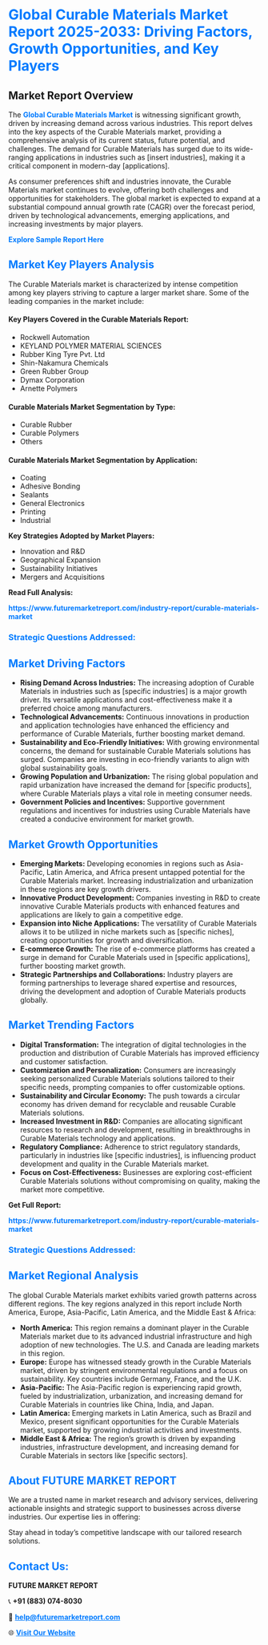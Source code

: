 <h1 style="color: #007BFF;">Global Curable Materials Market Report 2025-2033: Driving Factors, Growth Opportunities, and Key Players</h1>

<section id="overview">
<h2>Market Report Overview</h2>
<p>The <a href="https://www.futuremarketreport.com/industry-report/curable-materials-market" style="color: #007BFF; text-decoration: none;"><strong>Global Curable Materials Market</strong></a> is witnessing significant growth, driven by increasing demand across various industries. This report delves into the key aspects of the Curable Materials market, providing a comprehensive analysis of its current status, future potential, and challenges. The demand for Curable Materials has surged due to its wide-ranging applications in industries such as [insert industries], making it a critical component in modern-day [applications].</p>
<p>As consumer preferences shift and industries innovate, the Curable Materials market continues to evolve, offering both challenges and opportunities for stakeholders. The global market is expected to expand at a substantial compound annual growth rate (CAGR) over the forecast period, driven by technological advancements, emerging applications, and increasing investments by major players.</p>
</section>

<section id="overview">
<p><a href="https://www.futuremarketreport.com/request-sample/reportId=115139" style="color: #007BFF; text-decoration: none;"><strong>Explore Sample Report Here</strong></a></p>
</section>

<section id="key-players">
<h2 style="color: #007BFF;">Market Key Players Analysis</h2>
<p>The Curable Materials market is characterized by intense competition among key players striving to capture a larger market share. Some of the leading companies in the market include:</p>
<h4>Key Players Covered in the Curable Materials Report:</h4>
<ul><li>Rockwell Automation</li><li>KEYLAND POLYMER MATERIAL SCIENCES</li><li>Rubber King Tyre Pvt. Ltd</li><li>Shin-Nakamura Chemicals</li><li>Green Rubber Group</li><li>Dymax Corporation</li><li>Arnette Polymers</li></ul>
<h4>Curable Materials Market Segmentation by Type:</h4>
<ul><li>Curable Rubber</li><li>Curable Polymers</li><li>Others</li></ul>

<h4>Curable Materials Market Segmentation by Application:</h4>
<ul><li>Coating</li><li>Adhesive Bonding</li><li>Sealants</li><li>General Electronics</li><li>Printing</li><li>Industrial</li></ul>
<p><strong>Key Strategies Adopted by Market Players:</strong></p>
<ul>
<li>Innovation and R&D</li>
<li>Geographical Expansion</li>
<li>Sustainability Initiatives</li>
<li>Mergers and Acquisitions</li>
</ul>
</section>

<section>
<p><strong>Read Full Analysis: </strong></p><a href="https://www.futuremarketreport.com/industry-report/curable-materials-market" style="color: #007BFF; text-decoration: none;"><strong>https://www.futuremarketreport.com/industry-report/curable-materials-market</strong></a>
<h3 style="color: #007BFF;">Strategic Questions Addressed:</h3>
</section>

<section id="driving-factors">
<h2 style="color: #007BFF;">Market Driving Factors</h2>
<ul>
<li><strong>Rising Demand Across Industries:</strong> The increasing adoption of Curable Materials in industries such as [specific industries] is a major growth driver. Its versatile applications and cost-effectiveness make it a preferred choice among manufacturers.</li>
<li><strong>Technological Advancements:</strong> Continuous innovations in production and application technologies have enhanced the efficiency and performance of Curable Materials, further boosting market demand.</li>
<li><strong>Sustainability and Eco-Friendly Initiatives:</strong> With growing environmental concerns, the demand for sustainable Curable Materials solutions has surged. Companies are investing in eco-friendly variants to align with global sustainability goals.</li>
<li><strong>Growing Population and Urbanization:</strong> The rising global population and rapid urbanization have increased the demand for [specific products], where Curable Materials plays a vital role in meeting consumer needs.</li>
<li><strong>Government Policies and Incentives:</strong> Supportive government regulations and incentives for industries using Curable Materials have created a conducive environment for market growth.</li>
</ul>
</section>

<section id="growth-opportunities">
<h2 style="color: #007BFF;">Market Growth Opportunities</h2>
<ul>
<li><strong>Emerging Markets:</strong> Developing economies in regions such as Asia-Pacific, Latin America, and Africa present untapped potential for the Curable Materials market. Increasing industrialization and urbanization in these regions are key growth drivers.</li>
<li><strong>Innovative Product Development:</strong> Companies investing in R&D to create innovative Curable Materials products with enhanced features and applications are likely to gain a competitive edge.</li>
<li><strong>Expansion into Niche Applications:</strong> The versatility of Curable Materials allows it to be utilized in niche markets such as [specific niches], creating opportunities for growth and diversification.</li>
<li><strong>E-commerce Growth:</strong> The rise of e-commerce platforms has created a surge in demand for Curable Materials used in [specific applications], further boosting market growth.</li>
<li><strong>Strategic Partnerships and Collaborations:</strong> Industry players are forming partnerships to leverage shared expertise and resources, driving the development and adoption of Curable Materials products globally.</li>
</ul>
</section>

<section id="trending-factors">
<h2 style="color: #007BFF;">Market Trending Factors</h2>
<ul>
<li><strong>Digital Transformation:</strong> The integration of digital technologies in the production and distribution of Curable Materials has improved efficiency and customer satisfaction.</li>
<li><strong>Customization and Personalization:</strong> Consumers are increasingly seeking personalized Curable Materials solutions tailored to their specific needs, prompting companies to offer customizable options.</li>
<li><strong>Sustainability and Circular Economy:</strong> The push towards a circular economy has driven demand for recyclable and reusable Curable Materials solutions.</li>
<li><strong>Increased Investment in R&D:</strong> Companies are allocating significant resources to research and development, resulting in breakthroughs in Curable Materials technology and applications.</li>
<li><strong>Regulatory Compliance:</strong> Adherence to strict regulatory standards, particularly in industries like [specific industries], is influencing product development and quality in the Curable Materials market.</li>
<li><strong>Focus on Cost-Effectiveness:</strong> Businesses are exploring cost-efficient Curable Materials solutions without compromising on quality, making the market more competitive.</li>
</ul>
</section>

<section>
<p><strong>Get Full Report: </strong></p><a href="https://www.futuremarketreport.com/industry-report/curable-materials-market" style="color: #007BFF; text-decoration: none;"><strong>https://www.futuremarketreport.com/industry-report/curable-materials-market</strong></a>
<h3 style="color: #007BFF;">Strategic Questions Addressed:</h3>
</section>


<section id="regional-analysis">
<h2 style="color: #007BFF;">Market Regional Analysis</h2>
<p>The global Curable Materials market exhibits varied growth patterns across different regions. The key regions analyzed in this report include North America, Europe, Asia-Pacific, Latin America, and the Middle East & Africa:</p>
<ul>
<li><strong>North America:</strong> This region remains a dominant player in the Curable Materials market due to its advanced industrial infrastructure and high adoption of new technologies. The U.S. and Canada are leading markets in this region.</li>
<li><strong>Europe:</strong> Europe has witnessed steady growth in the Curable Materials market, driven by stringent environmental regulations and a focus on sustainability. Key countries include Germany, France, and the U.K.</li>
<li><strong>Asia-Pacific:</strong> The Asia-Pacific region is experiencing rapid growth, fueled by industrialization, urbanization, and increasing demand for Curable Materials in countries like China, India, and Japan.</li>
<li><strong>Latin America:</strong> Emerging markets in Latin America, such as Brazil and Mexico, present significant opportunities for the Curable Materials market, supported by growing industrial activities and investments.</li>
<li><strong>Middle East & Africa:</strong> The region’s growth is driven by expanding industries, infrastructure development, and increasing demand for Curable Materials in sectors like [specific sectors].</li>
</ul>
</section>

<footer>
<h2 style="color: #007BFF;">About FUTURE MARKET REPORT</h2>
<p>We are a trusted name in market research and advisory services, delivering actionable insights and strategic support to businesses across diverse industries. Our expertise lies in offering:</p>

<p>Stay ahead in today’s competitive landscape with our tailored research solutions.</p>

<h2 style="color: #007BFF;">Contact Us:</h2>
<p><strong>FUTURE MARKET REPORT</strong></p>
<p>📞 <strong>+91 (883) 074-8030</strong></p>
<p>📧 <strong><a href="mailto:help@futuremarketreport.com" style="color: #007BFF;">help@futuremarketreport.com</a></strong></p>
<p>🌐 <strong><a href="https://www.futuremarketreport.com/" style="color: #007BFF;">Visit Our Website</a></strong></p>
</footer>